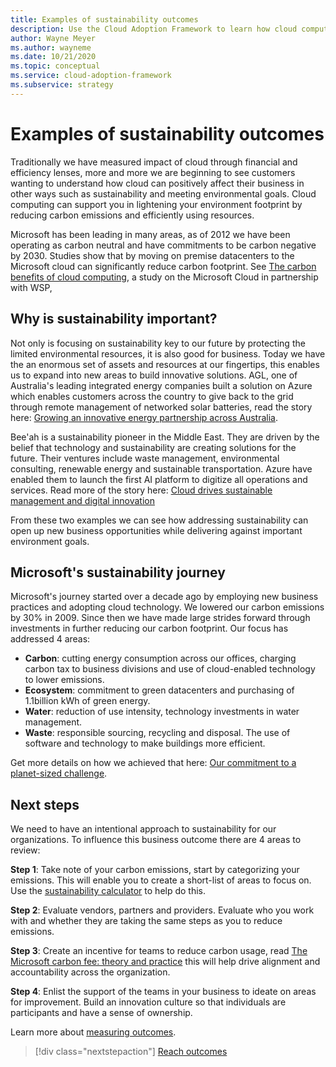 ```yaml
---
title: Examples of sustainability outcomes
description: Use the Cloud Adoption Framework to learn how cloud computing can support you in lightening your environment footprint by reducing carbon emissions and efficiently using resources.
author: Wayne Meyer
ms.author: wayneme
ms.date: 10/21/2020
ms.topic: conceptual
ms.service: cloud-adoption-framework
ms.subservice: strategy
---
```


# Examples of sustainability outcomes

Traditionally we have measured impact of cloud through financial and efficiency lenses, more and more we are beginning to see customers wanting to understand how cloud can positively affect their business in other ways such as sustainability and meeting environmental goals. Cloud computing can support you in lightening your environment footprint by reducing carbon emissions and efficiently using resources.

Microsoft has been leading in many areas, as of 2012 we have been operating as carbon neutral and have commitments to be carbon negative by 2030. Studies show that by moving on premise datacenters to the Microsoft cloud can significantly reduce carbon footprint. See [The carbon benefits of cloud computing](https://download.microsoft.com/download/7/3/9/739BC4AD-A855-436E-961D-9C95EB51DAF9/Microsoft_Cloud_Carbon_Study_2018.pdf), a study on the Microsoft Cloud
in partnership with WSP,

## Why is sustainability important?

Not only is focusing on sustainability key to our future by protecting the limited environmental resources, it is also good for business. Today we have the an enormous set of assets and resources at our fingertips, this enables us to expand into new areas to build innovative solutions. AGL, one of Australia's leading integrated energy companies built a solution on Azure which enables customers across the country to give back to the grid through remote management of networked solar batteries, read the story here: [Growing an innovative energy partnership across Australia](https://customers.microsoft.com/story/847171-agl-energy-azure-en-australia).

Bee'ah is a sustainability pioneer in the Middle East. They are driven by the belief that technology and sustainability are creating solutions for the future. Their ventures include waste management, environmental consulting, renewable energy and sustainable transportation. Azure have enabled them to launch the first AI platform to digitize all operations and services. Read more of the story here: [Cloud drives sustainable management and digital innovation](https://customers.microsoft.com/story/739894-beeah-sharjah-environment-professional-services-azure-united-arab-emirates)

From these two examples we can see how addressing sustainability can open up new business opportunities while delivering against important environment goals.

## Microsoft's sustainability journey

Microsoft's journey started over a decade ago by employing new business practices and adopting cloud technology. We lowered our carbon emissions by 30% in 2009. Since then we have made large strides forward through investments in further reducing our carbon footprint. Our focus has addressed 4 areas:

- **Carbon**: cutting energy consumption across our offices, charging carbon tax to business divisions and use of cloud-enabled technology to lower emissions.
- **Ecosystem**: commitment to green datacenters and purchasing of 1.1billion kWh of green energy.
- **Water**: reduction of use intensity, technology investments in water management.
- **Waste**: responsible sourcing, recycling and disposal. The use of software and technology to make buildings more efficient.

Get more details on how we achieved that here: [Our commitment to a planet-sized challenge](https://www.microsoft.com/sustainability/approach?activetab=pivot1:primaryr4).

## Next steps

We need to have an intentional approach to sustainability for our organizations. To influence this business outcome there are 4 areas to review:

**Step 1**: Take note of your carbon emissions, start by categorizing your emissions. This will enable you to create a short-list of areas to focus on. Use the [sustainability calculator](https://www.microsoft.com/sustainability/sustainability-guide/sustainability-calculator) to help do this.

**Step 2**: Evaluate vendors, partners and providers. Evaluate who you work with and whether they are taking the same steps as you to reduce emissions.

**Step 3**: Create an incentive for teams to reduce carbon usage, read [The Microsoft carbon fee: theory and practice](https://download.microsoft.com/documents/csr/environment/microsoft_carbon_fee_guide.pdf) this will help drive alignment and accountability across the organization.

**Step 4**: Enlist the support of the teams in your business to ideate on areas for improvement. Build an innovation culture so that individuals are participants and have a sense of ownership.

Learn more about [measuring outcomes](./okr.md).

> [!div class="nextstepaction"]
> [Reach outcomes](./reach-outcomes.md)
